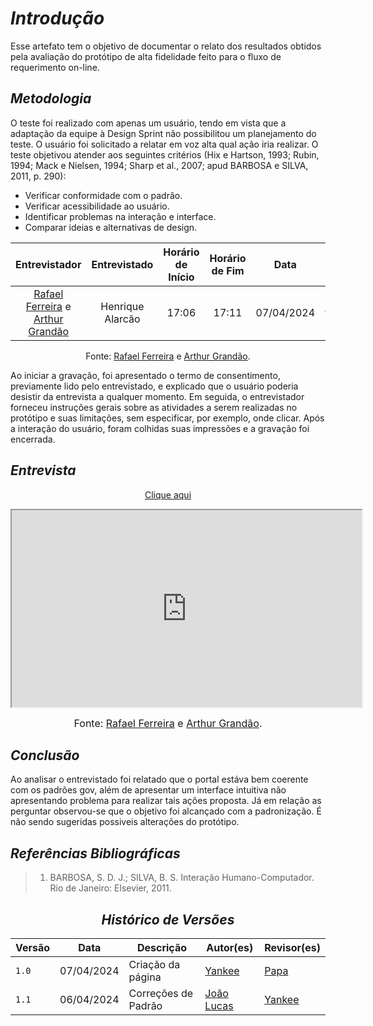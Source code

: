 # <a>*Introdução*</a>

Esse artefato tem o objetivo de documentar o relato dos resultados obtidos pela avaliação do protótipo de alta fidelidade feito para o fluxo de requerimento on-line.

## <a>*Metodologia*</a>

O teste foi realizado com apenas um usuário, tendo em vista que a adaptação da equipe à Design Sprint não possibilitou um planejamento do teste. O usuário foi solicitado a relatar em voz alta qual ação iria realizar. O teste objetivou atender aos seguintes critérios (Hix e Hartson, 1993; Rubin, 1994; Mack e Nielsen, 1994; Sharp et al., 2007; apud BARBOSA e SILVA, 2011, p. 290):

* Verificar conformidade com o padrão.
* Verificar acessibilidade ao usuário.
* Identificar problemas na interação e interface.
* Comparar ideias e alternativas de design.
  
<center>

| Entrevistador | Entrevistado | Horário de Início | Horário de Fim |    Data    |    Local     |
| :----------------: | :-------------: | :---------------: | :------------: | :--------: | :----------: |
|  [Rafael Ferreira](https://github.com/RafaelCLG0) e [Arthur Grandão](https://github.com/arthurgrandao) |   Henrique Alarcão    |       17:06      |     17:11      | 07/04/2024| [Microsoft Teams](https://www.google.com/url?sa=t&source=web&rct=j&opi=89978449&url=https://www.microsoft.com/pt-br/microsoft-teams/free&ved=2ahUKEwj_moXll7CFAxXgr5UCHQJKAmQQFnoECBUQAQ&usg=AOvVaw1T4J2z55tIx6ywhNp8Rn3e)|

Fonte: [Rafael Ferreira](https://github.com/RafaelCLG0) e [Arthur Grandão](https://github.com/arthurgrandao).

</center>

Ao iniciar a gravação, foi apresentado o termo de consentimento, previamente lido pelo entrevistado, e explicado que o usuário poderia desistir da entrevista a qualquer momento. Em seguida, o entrevistador forneceu instruções gerais sobre as atividades a serem realizadas no protótipo e suas limitações, sem especificar, por exemplo, onde clicar. Após a interação do usuário, foram colhidas suas impressões e a gravação foi encerrada.

## <a>*Entrevista*</a>

<p style="text-align: center"><a href="https://www.youtube.com/embed/t_IeK_xYboE?si=is4K_eRRP1CjwHZt" target="blanket">Clique aqui</a></p>

<p style="text-align: center"><iframe width="560" height="315" src="https://www.youtube.com/embed/t_IeK_xYboE?si=is4K_eRRP1CjwHZt"></iframe></p>

<font size="3"><p style="text-align: center">Fonte: [Rafael Ferreira](https://github.com/RafaelCLG0) e [Arthur Grandão](https://github.com/arthurgrandao).</p></font>

## <a>*Conclusão*</a>

Ao analisar o entrevistado foi relatado que o portal estáva bem coerente com os padrões gov, além de apresentar um interface intuitiva não apresentando problema para realizar tais ações proposta. Já em relação as perguntar observou-se que o objetivo foi alcançado com a padronização. É não sendo sugeridas possiveis alterações do protótipo.


## <a>*Referências Bibliográficas*</a>

> 1. BARBOSA, S. D. J.; SILVA, B. S. Interação Humano-Computador. Rio de Janeiro: Elsevier, 2011.


<center>

## <a>*Histórico de Versões*</a>

| Versão | Data       | Descrição                      | Autor(es)                                                                                         | Revisor(es)                                    |
| ------ | ---------- | ------------------------------ | ------------------------------------------------------------------------------------------------- | ---------------------------------------------- |
| `1.0`    | 07/04/2024 | Criação da página     | [Yankee](../../Subgrupos/Yankee.md)  | [Papa](../../Subgrupos/Papa.md)  |
| `1.1`  | 06/04/2024 | Correções de Padrão | [João Lucas](https://github.com/VasconcelosJoao) | [Yankee](../../Subgrupos/Yankee.md) |

</center>